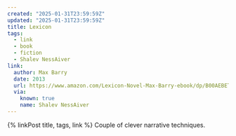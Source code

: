 ```yaml
---
created: "2025-01-31T23:59:59Z"
updated: "2025-01-31T23:59:59Z"
title: Lexicon
tags:
  - link
  - book
  - fiction
  - Shalev NessAiver
link:
  author: Max Barry
  date: 2013
  url: https://www.amazon.com/Lexicon-Novel-Max-Barry-ebook/dp/B00AEBETMK
  via:
    known: true
    name: Shalev NessAiver
---
```


{% linkPost title, tags, link %} Couple of clever narrative techniques.
